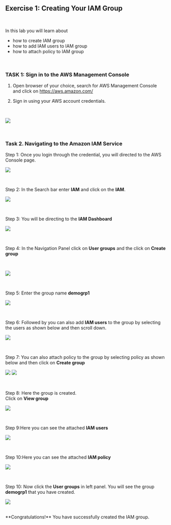 ## Exercise 1: Creating Your IAM Group

<br>

In this lab you will learn about 
- how to create IAM group
- how to add IAM users to IAM group
- how to attach policy to IAM group

<br>

### TASK 1: Sign in to the AWS Management Console

1. Open browser of your choice, search for AWS Management Console and click on https://aws.amazon.com/

2. Sign in using your AWS account credentials.

<br>

![](./IAMImages/Screenshot_1.png)

<br>

### Task 2. Navigating to the Amazon IAM Service

Step 1: Once you login through the credential, you will directed to the AWS Console page.


![](./IAMImages/Screenshot_2.png)

<br>

Step 2: In the Search bar enter **IAM** and click on the **IAM**.
<br>

![](./IAMImages/Screenshot_3.png)

<br>

Step 3: You will be directing to the **IAM Dashboard**
<br>

![](./IAMImages/Screenshot_4.png)

<br>

Step 4: In the Navigation Panel click on **User groups** and the click on **Create group**

<br>

![](./IAMImages/Screenshot_5.png)

<br>

Step 5: Enter the group name **demogrp1**
<br>

![](./IAMImages/Screenshot_6.png)

<br>

Step 6: Followed by you can also add **IAM users** to the group by selecting the users as shown below and then scroll down.
<br>

![](./IAMImages/Screenshot_7.png)

<br>

Step 7: You can also attach policy to the group by selecting policy as shown below and then click on **Create group**
<br>

![](./IAMImages/Screenshot_8.png)
![](./IAMImages/Screenshot_9.png)

<br>

Step 8: Here the group is created.
<br>
 Click on **View group**
 <br>

![](./IAMImages/Screenshot_10.png)

<br>

Step 9:Here you can see the attached **IAM users**
<br>

![](./IAMImages/Screenshot_11.png)

<br>

Step 10:Here you can see the attached **IAM policy**
<br>

![](./IAMImages/Screenshot_12.png)

<br>

Step 10: Now click the **User groups** in left panel. You will see the group **demogrp1** that you have created.
<br>

![](./IAMImages/Screenshot_13.png)

<br>

<validation step="e9a71575-3a2b-4b53-8529-133f115cec0d" />
**Congratulations!** You have successfully created the IAM group.
